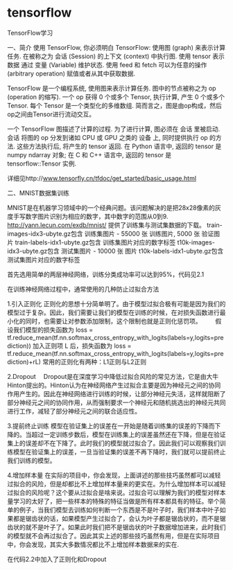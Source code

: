 # tensorflow
TensorFlow学习

一、简介
使用 TensorFlow, 你必须明白 TensorFlow:
  使用图 (graph) 来表示计算任务.
  在被称之为 会话 (Session) 的上下文 (context) 中执行图.
  使用 tensor 表示数据
  通过 变量 (Variable) 维护状态.
  使用 feed 和 fetch 可以为任意的操作(arbitrary operation) 赋值或者从其中获取数据.
  
TensorFlow 是一个编程系统, 使用图来表示计算任务. 图中的节点被称之为 op (operation 的缩写). 一个 op 获得 0 个或多个 Tensor, 执行计算, 产生 0 个或多个 Tensor. 每个 Tensor 是一个类型化的多维数组. 简而言之，图是由op构成，然后op之间由Tensor进行流动交互。

一个 TensorFlow 图描述了计算的过程. 为了进行计算, 图必须在 会话 里被启动. 会话 将图的 op 分发到诸如 CPU 或 GPU 之类的 设备 上, 同时提供执行 op 的方法. 这些方法执行后, 将产生的 tensor 返回. 在 Python 语言中, 返回的 tensor 是 numpy ndarray 对象; 在 C 和 C++ 语言中, 返回的 tensor 是 tensorflow::Tensor 实例.

详细见http://www.tensorfly.cn/tfdoc/get_started/basic_usage.html 

二、MNIST数据集训练

MNIST是在机器学习领域中的一个经典问题。该问题解决的是把28x28像素的灰度手写数字图片识别为相应的数字，其中数字的范围从0到9.
http://yann.lecun.com/exdb/mnist/  提供了训练集与测试集数据的下载。
train-images-idx3-ubyte.gz包含 训练集图片 - 55000 张 训练图片, 5000 张 验证图片
train-labels-idx1-ubyte.gz包含 训练集图片对应的数字标签
t10k-images-idx3-ubyte.gz包含  测试集图片 - 10000 张 图片
t10k-labels-idx1-ubyte.gz包含  测试集图片对应的数字标签

首先选用简单的两层神经网络，训练分类成功率可以达到95%，代码见2.1


在训练神经网络过程中，通常使用的几种防止过拟合方法

  1.引入正则化
  正则化的思想十分简单明了。由于模型过拟合极有可能是因为我们的模型过于复杂。因此，我们需要让我们的模型在训练的时候，在对损失函数进行最小化的同时，也需要让对参数添加限制，这个限制也就是正则化惩罚项。 
  假设我们模型的损失函数为 
  loss = tf.reduce_mean(tf.nn.softmax_cross_entropy_with_logits(labels=y,logits=prediction))
  加入正则项 L 后，损失函数为 
  loss = tf.reduce_mean(tf.nn.softmax_cross_entropy_with_logits(labels=y,logits=prediction)+rL)
  常用的正则化有两种：L1正则与L2正则
 
  2.Dropout
   Dropout是在深度学习中降低过拟合风险的常见方法，它是由大牛Hinton提出的。Hinton认为在神经网络产生过拟合主要是因为神经元之间的协同作用产生的。因此在神经网络进行训练的时候，让部分神经元失活，这样就阻断了部分神经元之间的协同作用，从而强制要求一个神经元和随机挑选出的神经元共同进行工作，减轻了部分神经元之间的联合适应性。

  3.提前终止训练
  模型在验证集上的误差在一开始是随着训练集的误差的下降而下降的。当超过一定训练步数后，模型在训练集上的误差虽然还在下降，但是在验证集上的误差却不在下降了。此时我们的模型就过拟合了。因此我们可以观察我们训练模型在验证集上的误差，一旦当验证集的误差不再下降时，我们就可以提前终止我们训练的模型。

  4.增加样本量
  在实际的项目中，你会发现，上面讲述的那些技巧虽然都可以减轻过拟合的风险，但是却都比不上增加样本量来的更实在。为什么增加样本可以减轻过拟合的风险呢？这个要从过拟合是啥来说。过拟合可以理解为我们的模型对样本量学习的太好了，把一些样本的特殊的特征当做是所有样本都具有的特征。举个简单的例子，当我们模型去训练如何判断一个东西是不是叶子时，我们样本中叶子如果都是锯齿状的话，如果模型产生过拟合了，会认为叶子都是锯齿状的，而不是锯齿状的就不是叶子了。如果此时我们把不是锯齿状的叶子数据增加进来，此时我们的模型就不会再过拟合了。因此其实上述的那些技巧虽然有用，但是在实际项目中，你会发现，其实大多数情况都比不上增加样本数据来的实在.
  
  在代码2.2中加入了正则化和Dropout




